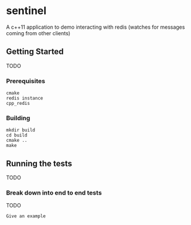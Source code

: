 # sentinel

A c++11 application to demo interacting with redis (watches for messages coming from other clients)

## Getting Started

TODO

### Prerequisites

```
cmake
redis instance
cpp_redis
```

### Building

```
mkdir build
cd build
cmake ..
make
```

## Running the tests

TODO

### Break down into end to end tests

TODO

```
Give an example
```
